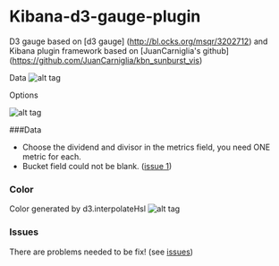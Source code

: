 # Kibana-d3-gauge-plugin

D3 gauge based on [d3 gauge] (http://bl.ocks.org/msqr/3202712) and Kibana plugin framework based on [JuanCarniglia's github] (https://github.com/JuanCarniglia/kbn_sunburst_vis)

Data
![alt tag](https://github.com/jasminehung/Kibana-d3-gauge-plugin/blob/master/kibana-d3-gauge.PNG)

Options

![alt tag](https://github.com/jasminehung/Kibana-d3-gauge-plugin/blob/master/kibana-d3-gauge2.PNG)

###Data
 * Choose the dividend and divisor in the metrics field, you need ONE metric for each.
 * Bucket field could not be blank. ([issue 1](https://github.com/jasminehung/Kibana-d3-gauge-plugin/issues))

### Color
Color generated by d3.interpolateHsl
![alt tag](https://github.com/jasminehung/Kibana-d3-gauge-plugin/blob/master/interpolateHsl.PNG)

### Issues
There are problems needed to be fix! (see [issues](https://github.com/jasminehung/Kibana-d3-gauge-plugin/issues))
